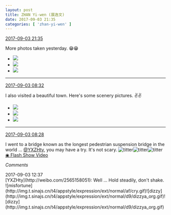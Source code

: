 ```yaml
---
layout: post
title: ZHAN Yi-wen (展逸文)
date: 2017-09-03 21:35
categories: [ 'zhan-yi-wen' ]
---
```


<div class="weibo-info">
  <a href="http://weibo.com/6108090526/Fk8V1i23m">2017-09-03 21:35</a>
</div>

More photos taken yesterday. :grin::grin:

<!-- more -->

<ul class="weibo-pic-list-1">
  <li class="weibo-pic">
    <a href="http://wx2.sinaimg.cn/mw690/006FmVn8gy1fj6pasv4yuj30qo1bf46r.jpg"><img src="//wx2.sinaimg.cn/thumb150/006FmVn8gy1fj6pasv4yuj30qo1bf46r.jpg" /></a>
  </li>
  <li class="weibo-pic">
    <a href="http://wx2.sinaimg.cn/mw690/006FmVn8gy1fj6pap9jnxj30qo1bfthm.jpg"><img src="//wx2.sinaimg.cn/thumb150/006FmVn8gy1fj6pap9jnxj30qo1bfthm.jpg" /></a>
  </li>
  <li class="weibo-pic">
    <a href="http://wx4.sinaimg.cn/mw690/006FmVn8gy1fj6pay8sz8j30qo1bfanp.jpg"><img src="//wx4.sinaimg.cn/thumb150/006FmVn8gy1fj6pay8sz8j30qo1bfanp.jpg" /></a>
  </li>
</ul>

---

<div class="weibo-info">
  <a href="http://weibo.com/6108090526/Fk3NaB9dj">2017-09-03 08:32</a>
</div>

I also visited a beautiful town. Here's some scenery pictures. :v::v:

<ul class="weibo-pic-list-1">
  <li class="weibo-pic">
    <a href="http://wx3.sinaimg.cn/mw690/006FmVn8gy1fj62nf1131j30qo0zkk2u.jpg"><img src="//wx3.sinaimg.cn/thumb150/006FmVn8gy1fj62nf1131j30qo0zkk2u.jpg" /></a>
  </li>
  <li class="weibo-pic">
    <a href="http://wx2.sinaimg.cn/mw690/006FmVn8gy1fj62nh8elpj30zk0qon3b.jpg"><img src="//wx2.sinaimg.cn/thumb150/006FmVn8gy1fj62nh8elpj30zk0qon3b.jpg" /></a>
  </li>
  <li class="weibo-pic">
    <a href="http://wx4.sinaimg.cn/mw690/006FmVn8gy1fj62nocnkkj30zk0qotk3.jpg"><img src="//wx4.sinaimg.cn/thumb150/006FmVn8gy1fj62nocnkkj30zk0qotk3.jpg" /></a>
  </li>
</ul>

---

<div class="weibo-info">
  <a href="http://weibo.com/6108090526/Fk3LseY50">2017-09-03 08:28</a>
</div>

I went to a bridge known as the longest pedestrian suspension bridge in the world … [@YXZHty](http://weibo.com/2565158051), you may have a try. It's not scary. ![titter](http://img.t.sinajs.cn/t4/appstyle/expression/ext/normal/19/heia_org.gif)![titter](http://img.t.sinajs.cn/t4/appstyle/expression/ext/normal/19/heia_org.gif)![titter](http://img.t.sinajs.cn/t4/appstyle/expression/ext/normal/19/heia_org.gif) [◉ Flash Show Video](http://www.miaopai.com/show/OBX4UleCTM8ZyWyk25sEMk1QeLrdbOiu.htm)

*Comments*

<div class="weibo-info">2017-09-03 12:37</div>
[YXZHty](http://weibo.com/2565158051): Well … Hold steadily, don't shake. ![misfortune](http://img.t.sinajs.cn/t4/appstyle/expression/ext/normal/af/cry.gif)![dizzy](http://img.t.sinajs.cn/t4/appstyle/expression/ext/normal/d9/dizzya_org.gif)![dizzy](http://img.t.sinajs.cn/t4/appstyle/expression/ext/normal/d9/dizzya_org.gif)
